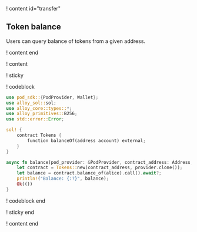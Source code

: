 ! content id="transfer"

## Token balance

Users can query balance of tokens from a given address.

! content end

! content

! sticky

! codeblock

```rust
use pod_sdk::{PodProvider, Wallet};
use alloy_sol::sol;
use alloy_core::types::*;
use alloy_primitives::B256;
use std::error::Error;

sol! {
    contract Tokens {
        function balanceOf(address account) external;
    }
}

async fn balance(pod_provider: &PodProvider, contract_address: Address, address: Address) -> Result<(), Box<dyn Error>> {
    let contract = Tokens::new(contract_address, provider.clone());
    let balance = contract.balance_of(alice).call().await?;
    println!("Balance: {:?}", balance);
    Ok(())
}
```

! codeblock end

! sticky end

! content end
